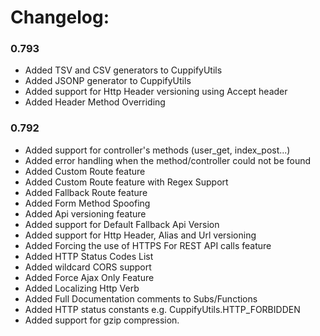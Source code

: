 Changelog:
===========
### 0.793
* Added TSV and CSV generators to CuppifyUtils
* Added JSONP generator to CuppifyUtils
* Added support for Http Header versioning using Accept header
* Added Header Method Overriding

### 0.792
* Added support for controller's methods (user_get, index_post...)
* Added error handling when the method/controller could not be found
* Added Custom Route feature
* Added Custom Route feature with Regex Support
* Added Fallback Route feature
* Added Form Method Spoofing
* Added Api versioning feature
* Added support for Default Fallback Api Version
* Added support for Http Header, Alias and Url versioning
* Added Forcing the use of HTTPS For REST API calls feature
* Added HTTP Status Codes List
* Added wildcard CORS support
* Added Force Ajax Only Feature
* Added Localizing Http Verb
* Added Full Documentation comments to Subs/Functions
* Added HTTP status constants e.g. CuppifyUtils.HTTP_FORBIDDEN
* Added support for gzip compression.